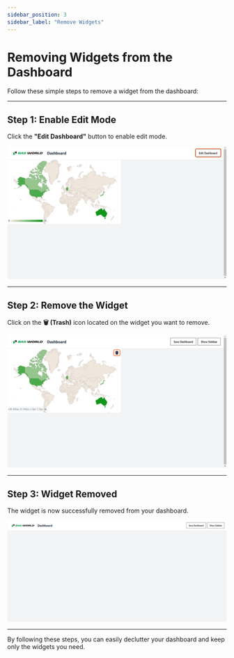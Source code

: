```yaml
---
sidebar_position: 3
sidebar_label: "Remove Widgets"
---
```


# Removing Widgets from the Dashboard

Follow these simple steps to remove a widget from the dashboard:

---

## Step 1: Enable Edit Mode
Click the **"Edit Dashboard"** button to enable edit mode.  

![Enable Edit Mode](img/remove/remove_widget1.png)

---

## Step 2: Remove the Widget
Click on the **🗑 (Trash)** icon located on the widget you want to remove.  

![Click Remove Button](img/remove/remove_widget2.png)

---

## Step 3: Widget Removed
The widget is now successfully removed from your dashboard.  

![Widget Removed](img/remove/remove_widget3.png)

---

By following these steps, you can easily declutter your dashboard and keep only the widgets you need.
